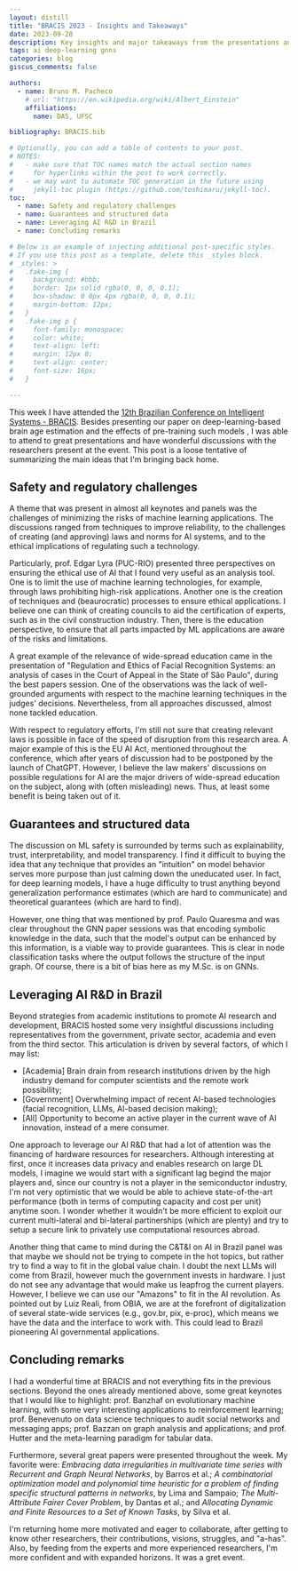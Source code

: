 ```yaml
---
layout: distill
title: "BRACIS 2023 - Insights and Takeaways"
date: 2023-09-28
description: Key insights and major takeaways from the presentations and discussions that I attended at BRACIS 2023. 
tags: ai deep-learning gnns
categories: blog
giscus_comments: false

authors:
  - name: Bruno M. Pacheco
    # url: "https://en.wikipedia.org/wiki/Albert_Einstein"
    affiliations:
      name: DAS, UFSC

bibliography: BRACIS.bib

# Optionally, you can add a table of contents to your post.
# NOTES:
#   - make sure that TOC names match the actual section names
#     for hyperlinks within the post to work correctly.
#   - we may want to automate TOC generation in the future using
#     jekyll-toc plugin (https://github.com/toshimaru/jekyll-toc).
toc:
  - name: Safety and regulatory challenges
  - name: Guarantees and structured data
  - name: Leveraging AI R&D in Brazil
  - name: Concluding remarks

# Below is an example of injecting additional post-specific styles.
# If you use this post as a template, delete this _styles block.
# _styles: >
#   .fake-img {
#     background: #bbb;
#     border: 1px solid rgba(0, 0, 0, 0.1);
#     box-shadow: 0 0px 4px rgba(0, 0, 0, 0.1);
#     margin-bottom: 12px;
#   }
#   .fake-img p {
#     font-family: monospace;
#     color: white;
#     text-align: left;
#     margin: 12px 0;
#     text-align: center;
#     font-size: 16px;
#   }

---
```


This week I have attended the [12th Brazilian Conference on Intelligent Systems - BRACIS](https://www.bracis.dcc.ufmg.br/).
Besides presenting our paper on deep-learning-based brain age estimation and the effects of pre-training such models <d-cite key="pacheco2023does"></d-cite>, I was able to attend to great presentations and have wonderful discussions with the researchers present at the event.
This post is a loose tentative of summarizing the main ideas that I'm bringing back home.

## Safety and regulatory challenges

A theme that was present in almost all keynotes and panels was the challenges of minimizing the risks of machine learning applications.
The discussions ranged from techniques to improve reliability, to the challenges of creating (and approving) laws and norms for AI systems, and to the ethical implications of regulating such a technology.

Particularly, prof. Edgar Lyra (PUC-RIO) presented three perspectives on ensuring the ethical use of AI that I found very useful as an analysis tool.
One is to limit the use of machine learning technologies, for example, through laws prohibiting high-risk applications.
Another one is the creation of techniques and (beaurocratic) processes to ensure ethical applications.
I believe one can think of creating councils to aid the certification of experts, such as in the civil construction industry.
Then, there is the education perspective, to ensure that all parts impacted by ML applications are aware of the risks and limitations.

A great example of the relevance of wide-spread education came in the presentation of "Regulation and Ethics of Facial Recognition Systems: an analysis of cases in the Court of Appeal in the State of São Paulo", during the best papers session.
One of the observations was the lack of well-grounded arguments with respect to the machine learning techniques in the judges' decisions.
Nevertheless, from all approaches discussed, almost none tackled education.

With respect to regulatory efforts, I'm still not sure that creating relevant laws is possible in face of the speed of disruption from this research area.
A major example of this is the EU AI Act, mentioned throughout the conference, which after years of discussion had to be postponed by the launch of ChatGPT.
However, I believe the law makers' discussions on possible regulations for AI are the major drivers of wide-spread education on the subject, along with (often misleading) news.
Thus, at least some benefit is being taken out of it.

## Guarantees and structured data

The discussion on ML safety is surrounded by terms such as explainability, trust, interpretability, and model transparency.
I find it difficult to buying the idea that any technique that provides an "intuition" on model behavior serves more purpose than just calming down the uneducated user.
In fact, for deep learning models, I have a huge difficulty to trust anything beyond generalization performance estimates (which are hard to communicate) and theoretical guarantees (which are hard to find).

However, one thing that was mentioned by prof. Paulo Quaresma and was clear throughout the GNN paper sessions was that encoding symbolic knowledge in the data, such that the model's output can be enhanced by this information, is a viable way to provide guarantees.
This is clear in node classification tasks where the output follows the structure of the input graph.
Of course, there is a bit of bias here as my M.Sc. is on GNNs.

## Leveraging AI R&D in Brazil

Beyond strategies from academic institutions to promote AI research and development, BRACIS hosted some very insightful discussions including representatives from the government, private sector, academia and even from the third sector.
This articulation is driven by several factors, of which I may list:

- [Academia] Brain drain from research institutions driven by the high industry demand for computer scientists and the remote work possibility;
- [Government] Overwhelming impact of recent AI-based technologies (facial recognition, LLMs, AI-based decision making);
- [All] Opportunity to become an active player in the current wave of AI innovation, instead of a mere consumer.

One approach to leverage our AI R&D that had a lot of attention was the financing of hardware resources for researchers.
Although interesting at first, once it increases data privacy and enables research on large DL models, I imagine we would start with a significant lag begind the major players and, since our country is not a player in the semiconductor industry, I'm not very optimistic that we would be able to achieve state-of-the-art performance (both in terms of computing capacity and cost per unit) anytime soon.
I wonder whether it wouldn't be more efficient to exploit our current multi-lateral and bi-lateral partinerships (which are plenty) and try to setup a secure link to privately use computational resources abroad.

Another thing that came to mind during the C&T&I on AI in Brazil panel was that maybe we should not be trying to compete in the hot topics, but rather try to find a way to fit in the global value chain.
I doubt the next LLMs will come from Brazil, however much the government invests in hardware.
I just do not see any advantage that would make us leapfrog the current players.
However, I believe we can use our "Amazons" to fit in the AI revolution.
As pointed out by Luiz Reali, from OBIA, we are at the forefront of digitalization of several state-wide services (e.g., gov.br, pix, e-proc), which means we have the data and the interface to work with.
This could lead to Brazil pioneering AI governmental applications.

## Concluding remarks

I had a wonderful time at BRACIS and not everything fits in the previous sections.
Beyond the ones already mentioned above, some great keynotes that I would like to highlight: prof. Banzhaf on evolutionary machine learning, with some very interesting applications to reinforcement learning; prof. Benevenuto on data science techniques to audit social networks and messaging apps; prof. Bazzan on graph analysis and applications; and prof. Hutter and the meta-learning paradigm for tabular data.

Furthermore, several great papers were presented throughout the week.
My favorite were: _Embracing data irregularities in multivariate time series with Recurrent and Graph Neural Networks_, by Barros et al.; _A combinatorial optimization model and polynomial time heuristic for a problem of finding specific structural patterns in networks_, by Lima and Sampaio; _The Multi-Attribute Fairer Cover Problem_, by Dantas et al.; and _Allocating Dynamic and Finite Resources to a Set of Known Tasks_, by Silva et al.

I'm returning home more motivated and eager to collaborate, after getting to know other researchers, their contributions, visions, struggles, and "a-has".
Also, by feeding from the experts and more experienced researchers, I'm more confident and with expanded horizons.
It was a gret event.
